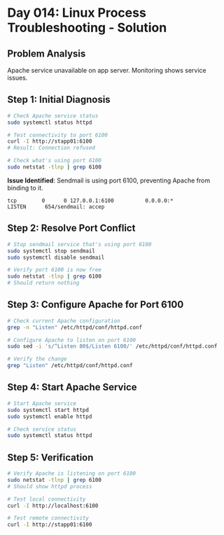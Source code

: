 # Day 014: Linux Process Troubleshooting - Solution

## Problem Analysis

Apache service unavailable on app server. Monitoring shows service issues.

## Step 1: Initial Diagnosis

```bash
# Check Apache service status
sudo systemctl status httpd

# Test connectivity to port 6100
curl -I http://stapp01:6100
# Result: Connection refused

# Check what's using port 6100
sudo netstat -tlnp | grep 6100
```

**Issue Identified**: Sendmail is using port 6100, preventing Apache from binding to it.

```
tcp        0      0 127.0.0.1:6100          0.0.0.0:*               LISTEN      654/sendmail: accep
```

## Step 2: Resolve Port Conflict

```bash
# Stop sendmail service that's using port 6100
sudo systemctl stop sendmail
sudo systemctl disable sendmail

# Verify port 6100 is now free
sudo netstat -tlnp | grep 6100
# Should return nothing
```

## Step 3: Configure Apache for Port 6100

```bash
# Check current Apache configuration
grep -n "Listen" /etc/httpd/conf/httpd.conf

# Configure Apache to listen on port 6100
sudo sed -i 's/^Listen 80$/Listen 6100/' /etc/httpd/conf/httpd.conf

# Verify the change
grep "Listen" /etc/httpd/conf/httpd.conf
```

## Step 4: Start Apache Service

```bash
# Start Apache service
sudo systemctl start httpd
sudo systemctl enable httpd

# Check service status
sudo systemctl status httpd
```

## Step 5: Verification

```bash
# Verify Apache is listening on port 6100
sudo netstat -tlnp | grep 6100
# Should show httpd process

# Test local connectivity
curl -I http://localhost:6100

# Test remote connectivity
curl -I http://stapp01:6100
```
